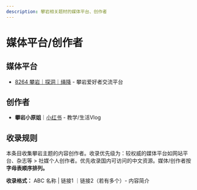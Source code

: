 ```yaml
---
description: 攀岩相关题材的媒体平台、创作者
---
```


# 媒体平台/创作者

## 媒体平台

* [8264 攀岩｜探洞｜绳降](https://bbs.8264.com/forum-forumdisplay-fid-135-typeid-1341-filter-typeid.html) - 攀岩爱好者交流平台



## 创作者

* **攀岩小原姐**｜[小红书](https://www.xiaohongshu.com/user/profile/58ef44a56a6a6947c75fa225) - 教学/生活Vlog



## 收录规则

本条目收集攀岩主题的内容创作者。收录优先级为：较权威的媒体平台如网站平台、杂志等 > 社媒个人创作者。优先收录国内可访问的中文资源。媒体/创作者按**字母表顺序排列。**



**收录格式：** ABC 名称 | 链接1 ｜链接2（若有多个）- 内容简介



